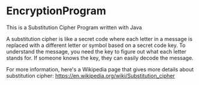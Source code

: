 # EncryptionProgram
This is a Substitution Cipher Program written with Java

A substitution cipher is like a secret code where each letter in a message is replaced with a different letter or symbol based on a secret code key. To understand the message, you need the key to figure out what each letter stands for. If someone knows the key, they can easily decode the message.

For more information, here's a Wikipedia page that gives more details about substitution cipher: https://en.wikipedia.org/wiki/Substitution_cipher
